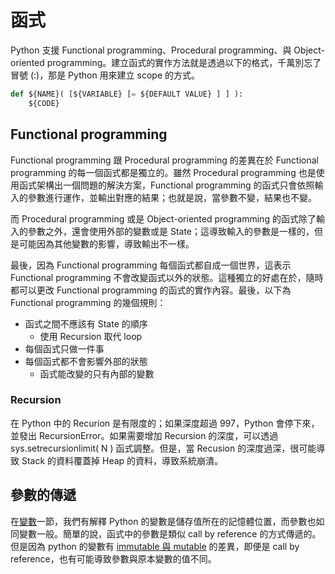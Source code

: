 # 函式

Python 支援 Functional programming、Procedural programming、與 Object-oriented programming。建立函式的實作方法就是透過以下的格式，千萬別忘了冒號 (:)，那是 Python 用來建立 scope 的方式。

``` python
def ${NAME}( [${VARIABLE} [= ${DEFAULT VALUE} ] ] ):
    ${CODE}
```


## Functional programming

Functional programming 跟 Procedural programming 的差異在於 Functional programming 的每一個函式都是獨立的。雖然 Procedural programming 也是使用函式架構出一個問題的解決方案，Functional programming 的函式只會依照輸入的參數進行運作，並輸出對應的結果；也就是說，當參數不變，結果也不變。

而 Procedural programming 或是 Object-oriented programming 的函式除了輸入的參數之外，還會使用外部的變數或是 State；這導致輸入的參數是一樣的，但是可能因為其他變數的影響，導致輸出不一樣。

最後，因為 Functional programming 每個函式都自成一個世界，這表示 Functional programming 不會改變函式以外的狀態。這種獨立的好處在於，隨時都可以更改 Functional programming 的函式的實作內容。最後，以下為 Functional programming 的幾個規則：

- 函式之間不應該有 State 的順序
    - 使用 Recursion 取代 loop
- 每個函式只做一件事
- 每個函式都不會影響外部的狀態
    - 函式能改變的只有內部的變數


### Recursion

在 Python 中的 Recurion 是有限度的；如果深度超過 997，Python 會停下來，並發出 RecursionError。如果需要增加 Recursion 的深度，可以透過 sys.setrecursionlimit( N ) 函式調整。但是，當 Recusion 的深度過深，很可能導致 Stack 的資料覆蓋掉 Heap 的資料，導致系統崩潰。



## 參數的傳遞

在[變數](./02-Types.html)一節，我們有解釋 Python 的變數是儲存值所在的記憶體位置，而參數也如同變數一般。簡單的說，函式中的參數是類似 call by reference 的方式傳遞的。但是因為 python 的變數有 [immutable 與 mutable](./02-Types-Variables.html#immutable-%E8%88%87-mutable) 的差異，即便是 call by reference，也有可能導致參數與原本變數的值不同。



